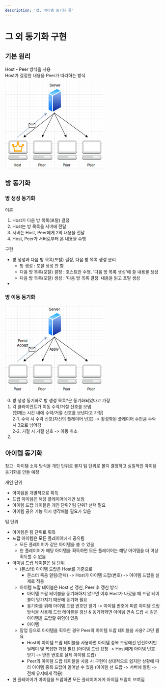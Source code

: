```yaml
---
description: '맵, 아이템 동기화 등'
---
```


# 그 외 동기화 구현

## 기본 원리 

Host - Peer 방식을 사용  
Host가 결정한 내용을 Peer가 따라하는 방식

![](../../.gitbook/assets/image%20%2824%29.png)

## 방 동기화 

### 방 생성 동기화 

이론 

1. Host가 다음 방 목록\(포탈\) 결정
2. Host는 방 목록을 서버에 전달 
3. 서버는 Host, Peer에게 2의 내용을 전달 
4. Host, Peer가 서버로부터 온 내용을 수행 

구현 

* 방 생성과 다음 방 목록\(포탈\) 결정, 다음 방 목록 생성 분리 
  * 방 생성 : 포탈 생성 안 함 
  * 다음 방 목록\(포탈\) 결정 : 호스트만 수행. '다음 방 목록 생성'에 쓸 내용물 생성 
  * 다음 방 목록\(포탈\) 생성 : '다음 방 목록 결정' 내용을 읽고 포탈 생성 
* 
### 방 이동 동기화 

![](../../.gitbook/assets/image%20%2823%29.png)

0. 방 생성 동기화로 방 생성 목록?은 동기화되었다고 가정  
1. 각 클라이언트가 이동 수락/거절 신호를 보냄  
\(현재는 시간 내에 수락/거절 신호를 보낸다고 가정\)  
2-1. 수락 시 수락 신호\(자신의 플레이어 번호\) -&gt; 활성화된 플레이어 수만큼 수락 시 3으로 넘어감   
2-2. 거절 시 거절 신호 -&gt; 이동 취소    
3. 

## 아이템 동기화 

참고 : 아이템 소유 방식을 개인 단위로 볼지 팀 단위로 볼지 결정하고 실질적인 아이템 동기화를 만들 예정 

개인 단위 

* 아이템을 개별적으로 획득
* 드랍 아이템은 해당 플레이어에게만 보임 
* 아이템 드랍 테이블은 개인 단위? 팀 단위? 선택 필요 
* 아이템 공유 기능 역시 생각해볼 필요가 있음 

팀 단위

* 아이템은 팀 단위로 획득
* 드랍 아이템은 모든 플레이어에게 공유됨 
  * 모든 플레이어가 같은 아이템을 볼 수 있음 
  * 한 플레이어가 해당 아이템을 획득하면 모든 플레이어는 해당 아이템을 더 이상 획득할 수 없음 
* 아이템 드랍 테이블은 팀 단위 
  * \(몬스터\) 아이템 드랍은 Host를 기준으로 
    * 몬스터 죽음 알림\(전체\) -&gt; Host가 아이템 드랍\(번호\) -&gt; 아이템 드랍을 실제로 적용 
  * 아이템 드랍 테이블은 Host 선 갱신, Peer 후 갱신 방식 
    * 아이템 드랍 테이블을 동기화하지 않으면 이후 Host가 나갔을 때 드랍 테이블이 망가지기 때문에 동기화 필요 
    * 동기화를 위해 아이템 드랍 번호만 얻기 -&gt; 아이템 번호에 따른 아이템 드랍 방식을 사용해 드랍 테이블을 갱신 & 동기화화면 아이템 연속 드랍 시 같은 아이템을 드랍할 위험이 있음 
    * 아이템 
  * 팝업 등으로 아이템을 획득한 경우 Peer의 아이템 드랍 테이블을 사용? 고민 필요 
    * Host의 아이템 드랍 테이블을 사용하면 아이템 중복 드랍에선 안전하지만 딜레이 및 복잡한 과정 필요  \(아이템 드랍 요청 -&gt; Host에게 아이템 번호 받기 -&gt; 받은 번호로 실제 아이템 드랍\) 
    * Peer의 아이템 드랍 테이블을 사용 시 구현이 상대적으로 쉽지만 상황에 따라 아이템 중복 드랍이 일어날 수 있음  \(아이템 선 드랍 -&gt; 서버에 알림 -&gt; 전체 유저에게 적용\)
* 한 플레이어가 아이템을 드랍하면 모든 플레이어에게 아이템 드랍이 보여짐 



